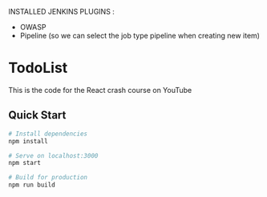 

INSTALLED JENKINS PLUGINS : 
- OWASP
- Pipeline (so we can select the job type pipeline when creating new item)


# TodoList

This is the code for the React crash course on YouTube

## Quick Start

```bash
# Install dependencies
npm install

# Serve on localhost:3000
npm start

# Build for production
npm run build
```
